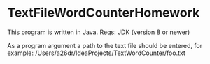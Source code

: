# TextFileWordCounterHomework

This program is written in Java. Reqs: JDK (version 8 or newer)

As a program argument a path to the text file should be entered, for example: /Users/a26dr/IdeaProjects/TextWordCounter/foo.txt
